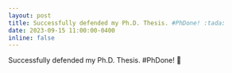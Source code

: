 ```yaml
---
layout: post
title: Successfully defended my Ph.D. Thesis. #PhDone! :tada:
date: 2023-09-15 11:00:00-0400
inline: false
---
```


Successfully defended my Ph.D. Thesis. #PhDone! :tada:
